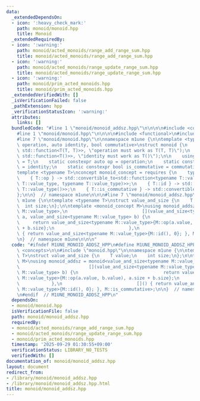 ```yaml
---
data:
  _extendedDependsOn:
  - icon: ':heavy_check_mark:'
    path: monoid/monoid.hpp
    title: Monoid
  _extendedRequiredBy:
  - icon: ':warning:'
    path: monoid/acted_monoids/range_add_range_sum.hpp
    title: monoid/acted_monoids/range_add_range_sum.hpp
  - icon: ':warning:'
    path: monoid/acted_monoids/range_update_range_sum.hpp
    title: monoid/acted_monoids/range_update_range_sum.hpp
  - icon: ':warning:'
    path: monoid/prim_acted_monoids.hpp
    title: monoid/prim_acted_monoids.hpp
  _extendedVerifiedWith: []
  _isVerificationFailed: false
  _pathExtension: hpp
  _verificationStatusIcon: ':warning:'
  attributes:
    links: []
  bundledCode: "#line 1 \"monoid/monoid_addsz.hpp\"\n\n\n\n#include <concepts>\n\n\
    #line 1 \"monoid/monoid.hpp\"\n\n\n\n#include <functional>\n#include <type_traits>\n\
    #line 7 \"monoid/monoid.hpp\"\n\nnamespace m1une {\n\ntemplate <typename T, auto\
    \ operation, auto identity, bool commutative>\nstruct monoid {\n    static_assert(std::is_convertible_v<decltype(operation),\
    \ std::function<T(T, T)>>, \"operation must work as T(T, T)\");\n    static_assert(std::is_convertible_v<decltype(identity),\
    \ std::function<T()>>, \"identity must work as T()\");\n\n    using value_type\
    \ = T;\n    static constexpr auto op = operation;\n    static constexpr auto id\
    \ = identity;\n    static constexpr bool is_commutative = commutative;\n};\n\n\
    template <typename T>\nconcept monoid_concept = requires {\n    typename T::value_type;\n\
    \    { T::op } -> std::convertible_to<std::function<typename T::value_type(typename\
    \ T::value_type, typename T::value_type)>>;\n    { T::id } -> std::convertible_to<std::function<typename\
    \ T::value_type()>>;\n    { T::is_commutative } -> std::convertible_to<bool>;\n\
    };\n\n}  // namespace m1une\n\n\n#line 7 \"monoid/monoid_addsz.hpp\"\n\nnamespace\
    \ m1une {\n\ntemplate <typename T>\nstruct value_and_size {\n    T value;\n  \
    \  int size;\n};\n\ntemplate <monoid_concept M>\nusing monoid_addsz = monoid<value_and_size<typename\
    \ M::value_type>,\n                            [](value_and_size<typename M::value_type>\
    \ a, value_and_size<typename M::value_type> b) {\n                           \
    \     return value_and_size<typename M::value_type>{M::op(a.value, b.value), a.size\
    \ + b.size};\n                            },\n                            []()\
    \ { return value_and_size<typename M::value_type>{M::id(), 0}; }, M::is_commutative>;\n\
    \n}  // namespace m1une\n\n\n"
  code: "#ifndef M1UNE_MONOID_ADDSZ_HPP\n#define M1UNE_MONOID_ADDSZ_HPP 1\n\n#include\
    \ <concepts>\n\n#include \"monoid.hpp\"\n\nnamespace m1une {\n\ntemplate <typename\
    \ T>\nstruct value_and_size {\n    T value;\n    int size;\n};\n\ntemplate <monoid_concept\
    \ M>\nusing monoid_addsz = monoid<value_and_size<typename M::value_type>,\n  \
    \                          [](value_and_size<typename M::value_type> a, value_and_size<typename\
    \ M::value_type> b) {\n                                return value_and_size<typename\
    \ M::value_type>{M::op(a.value, b.value), a.size + b.size};\n                \
    \            },\n                            []() { return value_and_size<typename\
    \ M::value_type>{M::id(), 0}; }, M::is_commutative>;\n\n}  // namespace m1une\n\
    \n#endif  // M1UNE_MONOID_ADDSZ_HPP\n"
  dependsOn:
  - monoid/monoid.hpp
  isVerificationFile: false
  path: monoid/monoid_addsz.hpp
  requiredBy:
  - monoid/acted_monoids/range_add_range_sum.hpp
  - monoid/acted_monoids/range_update_range_sum.hpp
  - monoid/prim_acted_monoids.hpp
  timestamp: '2025-09-29 01:30:55+09:00'
  verificationStatus: LIBRARY_NO_TESTS
  verifiedWith: []
documentation_of: monoid/monoid_addsz.hpp
layout: document
redirect_from:
- /library/monoid/monoid_addsz.hpp
- /library/monoid/monoid_addsz.hpp.html
title: monoid/monoid_addsz.hpp
---
```

